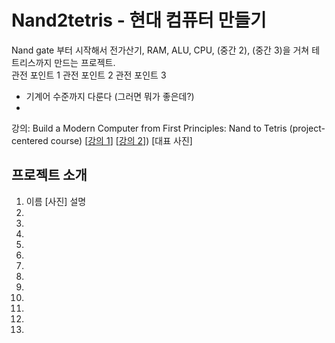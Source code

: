 Nand2tetris - 현대 컴퓨터 만들기
=============

Nand gate 부터 시작해서 전가산기, RAM, ALU, CPU, (중간 2), (중간 3)을 거쳐 테트리스까지 만드는 프로젝트.<br/>
관전 포인트 1
관전 포인트 2
관전 포인트 3
 - 기계어 수준까지 다룬다 (그러면 뭐가 좋은데?)
 - 

강의: Build a Modern Computer from First Principles: Nand to Tetris (project-centered course) [[강의 1][lecture1]] [[강의 2][lecture2]])
[대표 사진]

## 프로젝트 소개

1. 이름
[사진]
설명
2.
3.
4.
5.
6.
7.
8.
9.
10.
11.
12.
13.



[lecture1]: https://www.coursera.org/learn/build-a-computer "강의 1"
[lecture2]: https://www.coursera.org/learn/nand2tetris2 "강의 2"